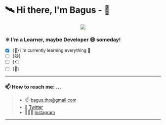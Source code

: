 <!--
**bagusrizkis/bagusrizkis** is a ✨ _special_ ✨ repository because its `README.md` (this file) appears on your GitHub profile.

Here are some ideas to get you started:

- 🔭 I’m currently working on ...
- 🌱 I’m currently learning ...
- 👯 I’m looking to collaborate on ...
- 🤔 I’m looking for help with ...
- 💬 Ask me about ...
- 📫 How to reach me: ...
- 😄 Pronouns: ...
- ⚡ Fun fact: ...


![helloWorld](https://user-images.githubusercontent.com/24768394/90315897-300d3500-df49-11ea-8efb-6ac2b44f1ea8.gif)
-->

# 🛰️ Hi there, I'm Bagus - 👋

<p align="center">
  <img src="https://user-images.githubusercontent.com/24768394/90315897-300d3500-df49-11ea-8efb-6ac2b44f1ea8.gif">
</p>

### ⚛️ I'm a Learner, maybe Developer 😄 someday!

- [x] {🌱} I’m currently learning everything 🤣
- [ ] {😄}
- [ ] {⚡}
- [ ] {🤔}

---

### 📫 How to reach me: ...

> - 📫 [bagus.tho@gmail.com](mailto:bagus.tho@gmail.com)
> - 🐣 [Twitter](https://twitter.com/_brizki)
> - 👨🏻‍🦱 [Instagram](https://www.instagram.com/bagusrizki_s/)

---

